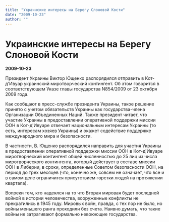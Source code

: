 ```yaml
---
title: "Украинские интересы на Берегу Слоновой Кости"
date: "2009-10-23"
author: ""
---
```


# Украинские интересы на Берегу Слоновой Кости

**2009-10-23** 

Президент Украины Виктор Ющенко распорядился отправить в Кот-д'Ивуар украинский миротворческий контингент. Об этом говорится в соответствующем Указе главы государства N854/2009 от 23 октября 2009 года.

Как сообщают  в пресс-службе президента Украины, такое решение принято с учетом обязательств Украины как государства-члена Организации Объединенных Наций. Также президент читает, что участие Украины в предоставлении оперативной поддержки миссии ООН в Кот-д'Ивуаре отвечает национальным интересам Украины (то есть, интересам хозяев Украины) и окажет содействие поддержке международного мира и безопасности.

В частности, В. Ющенко распорядился направить для участия Украины в предоставлении оперативной поддержки миссии ООН в Кот-д'Ивуаре миротворческий контингент общей численностью до 25 лиц из числа миротворческого контингента, который действует в составе миссии ООН в Либерии, в сроки, определенные Советом безопасности ООН, на период до трех месяцев (что, конечно же, совсем не означает, что все и в самом деле ограничится присутствием горстки людей на протяжении квартала).

Вопреки тем, кто надеялся на то что Вторая мировая будет последней войной в истории человечества, вооруженные конфликты не прекратились в 1945 году. Мировых войн, правда, с тех пор не было, но войны меньшего ранга проходили без счета. Наивно думать, что такие войны не затрагивают формально невоюющие государства.